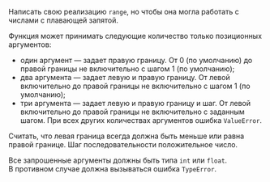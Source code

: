 Написать свою реализацию `range`, но чтобы она могла работать с числами с плавающей запятой.

Функция может принимать следующие количество только позиционных аргументов:
- один аргумент — задает правую границу. От 0 (по умолчанию) до правой границы не включительно с шагом 1 (по умолчанию);
- два аргумента — задает левую и правую границу. От левой включительно до правой границы не включительно с шагом 1 (по умолчанию);
- три аргумента — задает левую и правую границу и шаг. От левой включительно до правой границы не включительно с заданным шагом.
При всех других количествах аргументов ошибка `ValueError`.
  
Считать, что левая граница всегда должна быть меньше или равна правой границе.
Шаг последовательности положительное число.
  
Все запрошенные аргументы должны быть типа `int` или `float`.  
В противном случае должна вызываться ошибка `TypeError`.
